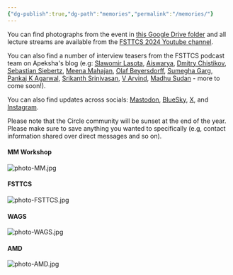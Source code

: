 ```yaml
---
{"dg-publish":true,"dg-path":"memories","permalink":"/memories/"}
---
```


You can find photographs from the event in [this Google Drive folder](https://drive.google.com/drive/folders/1MeTsZKzRB00Sye9nFwXy13Uv8sSMLXrQ) and all lecture streams are available from the [FSTTCS 2024 Youtube channel](https://youtube.com/@fsttcs2024). 

You can also find a number of interview teasers from the FSTTCS podcast team on Apeksha's blog (e.g: [Slawomir Lasota](https://medium.datadriveninvestor.com/fsttcs-2024-interview-series-prof-slawomir-lasota-university-of-warsaw-ep11-c364511743a2), [Aiswarya](https://medium.datadriveninvestor.com/fsttcs-2024-interview-series-prof-c-aiswarya-chennai-mathematical-institute-ep10-ed7aa3d30691), [Dmitry Chistikov](https://medium.datadriveninvestor.com/fsttcs-2024-interview-series-prof-dmitry-chistikov-university-of-warwick-ep09-60d653ab1ddd), [Sebastian Siebertz](https://medium.datadriveninvestor.com/fsttcs-2024-interview-series-prof-sebastian-siebertz-university-of-bremen-ep08-908d9182fc2f), [Meena Mahajan](https://medium.datadriveninvestor.com/fsttcs-2024-interview-series-prof-meena-mahajan-institute-of-mathematical-sciences-ep07-337d9642e206), [Olaf Beyersdorff](https://medium.datadriveninvestor.com/fsttcs-2024-interview-series-prof-olaf-beyersdorff-friedrich-schiller-university-jena-ep06-95f4e3b410a4), [Sumegha Garg](https://medium.datadriveninvestor.com/fsttcs-2024-interview-series-prof-sumegha-garg-rutgers-university-ep05-8a1ea0424baf), [Pankaj K Agarwal](https://medium.datadriveninvestor.com/fsttcs-2024-interview-series-prof-pankaj-k-agarwal-duke-university-ep04-33c0bf108ae6), [Srikanth Srinivasan](https://medium.datadriveninvestor.com/fsttcs-2024-interview-series-prof-srikanth-srinivasan-university-of-copenhagen-ep03-12084218466a), [V Arvind](https://medium.datadriveninvestor.com/fsttcs-2024-interview-series-prof-v-arvind-institute-of-mathematical-sciences-ep02-085a1b792339), [Madhu Sudan](https://medium.datadriveninvestor.com/fsttcs-2024-interview-series-prof-madhu-sudan-harvard-university-ep01-18fd62e1a66d) - more to come soon!).

You can also find updates across socials: [Mastodon](https://mathstodon.xyz/@fsttcs), [BlueSky](https://bsky.app/profile/fsttcs.bsky.social), [X](https://x.com/fsttcs), and [Instagram](https://instagram.com/fst.tcs). 

Please note that the Circle community will be sunset at the end of the year. Please make sure to save anything you wanted to specifically (e.g, contact information shared over direct messages and so on).

#### MM Workshop

![photo-MM.jpg](/img/user/photos/photo-MM.jpg)

#### FSTTCS

![photo-FSTTCS.jpg](/img/user/photos/photo-FSTTCS.jpg)

#### WAGS

![photo-WAGS.jpg](/img/user/photos/photo-WAGS.jpg)

#### AMD

![photo-AMD.jpg](/img/user/photos/photo-AMD.jpg)